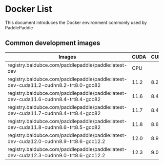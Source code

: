 # **Docker List**

This document introduces the Docker environment commonly used by PaddlePaddle

## Common development images

<p align="center">
<table>
    <thead>
    <tr>
        <th> Images </th>
        <th> CUDA </th>
        <th> CUDNN </th>
        <th> TRT </th>
        <th> NCCL </th>
        <th> GCC </th>
    </tr>
    </thead>
    <tbody>
    <tr>
        <td> registry.baidubce.com/paddlepaddle/paddle:latest-dev </td>
        <td> CPU </td>
        <td>  </td>
        <td>  </td>
        <td>  </td>
        <td> 12.2 </td>
    </tr>
    <tr>
        <td> registry.baidubce.com/paddlepaddle/paddle:latest-dev-cuda11.2-cudnn8.2-trt8.0-gcc82 </td>
        <td> 11.2 </td>
        <td> 8.2 </td>
        <td> 8.0 </td>
        <td> 2.8.4 </td>
        <td> 8.2 </td>
    </tr>
    <tr>
        <td> registry.baidubce.com/paddlepaddle/paddle:latest-dev-cuda11.6-cudnn8.4-trt8.4-gcc82 </td>
        <td> 11.6 </td>
        <td> 8.4 </td>
        <td> 8.4.0.6 </td>
        <td> 2.12.10 </td>
        <td> 8.2 </td>
    </tr>
    <tr>
        <td> registry.baidubce.com/paddlepaddle/paddle:latest-dev-cuda11.7-cudnn8.4-trt8.4-gcc82 </td>
        <td> 11.7 </td>
        <td> 8.4 </td>
        <td> 8.4.2.4 </td>
        <td> 2.13.4 </td>
        <td> 8.2 </td>
    </tr>
    <tr>
        <td> registry.baidubce.com/paddlepaddle/paddle:latest-dev-cuda11.8-cudnn8.6-trt8.5-gcc82 </td>
        <td> 11.8 </td>
        <td> 8.6 </td>
        <td> 8.5 </td>
        <td> 2.15.5 </td>
        <td> 8.2 </td>
    </tr>
    <tr>
        <td> registry.baidubce.com/paddlepaddle/paddle:latest-dev-cuda12.0-cudnn8.9-trt8.6-gcc12.2 </td>
        <td> 12.0 </td>
        <td> 8.9 </td>
        <td> 8.6 </td>
        <td> 2.17.1 </td>
        <td> 12.2 </td>
    </tr>
    <tr>
        <td> registry.baidubce.com/paddlepaddle/paddle:latest-dev-cuda12.3-cudnn9.0-trt8.6-gcc12.2 </td>
        <td> 12.3 </td>
        <td> 9.0 </td>
        <td> 8.6 </td>
        <td> 2.17.1 </td>
        <td> 12.2 </td>
    </tr>
    </tbody>
</table>
</p>

</br></br>
